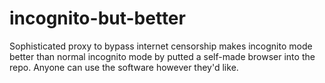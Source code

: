 # incognito-but-better
Sophisticated proxy to bypass internet censorship
makes incognito mode better than normal incognito mode by putted a self-made browser into the repo.
Anyone can use the software however they'd like.
